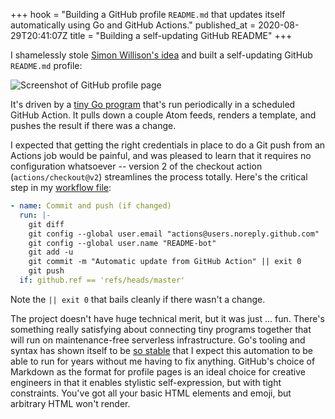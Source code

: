 +++
hook = "Building a GitHub profile `README.md` that updates itself automatically using Go and GitHub Actions."
published_at = 2020-08-29T20:41:07Z
title = "Building a self-updating GitHub README"
+++

I shamelessly stole [Simon Willison's idea](https://simonwillison.net/2020/Jul/10/self-updating-profile-readme/) and built a self-updating GitHub `README.md` profile:

![Screenshot of GitHub profile page](/assets/images/fragments/self-updating-github-readme/github-profile-readme.png)

It's driven by a [tiny Go program](https://github.com/brandur/brandur/blob/master/updater/main.go) that's run periodically in a scheduled GitHub Action. It pulls down a couple Atom feeds, renders a template, and pushes the result if there was a change.

I expected that getting the right credentials in place to do a Git push from an Actions job would be painful, and was pleased to learn that it requires no configuration whatsoever -- version 2 of the checkout action (`actions/checkout@v2`) streamlines the process totally. Here's the critical step in my [workflow file](https://github.com/brandur/brandur/blob/master/.github/workflows/ci.yml):

``` yaml
- name: Commit and push (if changed)
  run: |-
    git diff
    git config --global user.email "actions@users.noreply.github.com"
    git config --global user.name "README-bot"
    git add -u
    git commit -m "Automatic update from GitHub Action" || exit 0
    git push
  if: github.ref == 'refs/heads/master'
```

Note the  `|| exit 0` that bails cleanly if there wasn't a change.

The project doesn't have huge technical merit, but it was just ... fun. There's something really satisfying about connecting tiny programs together that will run on maintenance-free serverless infrastructure. Go's tooling and syntax has shown itself to be [so stable](https://brandur.org/10000-years) that I expect this automation to be able to run for years without me having to fix anything. GitHub's choice of Markdown as the format for profile pages is an ideal choice for creative engineers in that it enables stylistic self-expression, but with tight constraints. You've got all your basic HTML elements and emoji, but arbitrary HTML won't render.
